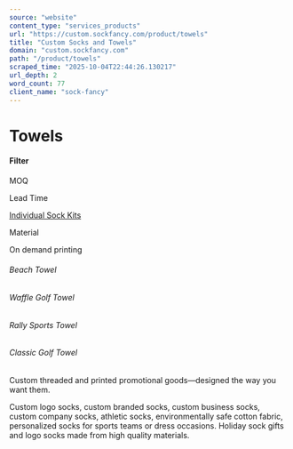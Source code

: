 ```yaml
---
source: "website"
content_type: "services_products"
url: "https://custom.sockfancy.com/product/towels"
title: "Custom Socks and Towels"
domain: "custom.sockfancy.com"
path: "/product/towels"
scraped_time: "2025-10-04T22:44:26.130217"
url_depth: 2
word_count: 77
client_name: "sock-fancy"
---
```


# Towels

#### Filter

MOQ

Lead Time

[Individual Sock Kits](../individual-fulfillment)

Material

On demand printing

###### Beach Towel

###### Waffle Golf Towel

###### Rally Sports Towel

###### Classic Golf Towel

Custom threaded and printed promotional goods—designed the way you want them.

Custom logo socks, custom branded socks, custom business socks, custom company socks, athletic socks, environmentally safe cotton fabric, personalized socks for sports teams or dress occasions. Holiday sock gifts and logo socks made from high quality materials.